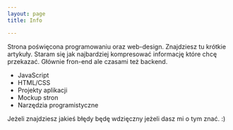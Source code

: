 ```yaml
---
layout: page
title: Info

---
```



Strona poświęcona programowaniu oraz web-design. Znajdziesz tu krótkie artykuły. Staram się jak najbardziej kompresować informację które chcę przekazać. 
Głównie fron-end ale czasami też backend.
- JavaScript
- HTML/CSS
- Projekty aplikacji
- Mockup stron
- Narzędzia programistyczne

Jeżeli znajdziesz jakieś błędy będę wdzięczny jeżeli dasz mi o tym znać. :)
